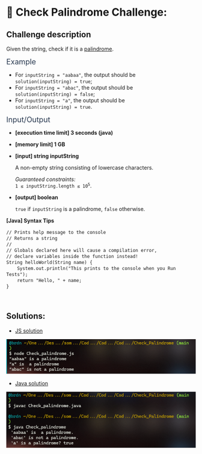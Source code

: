 # :large_blue_diamond: Check Palindrome Challenge:

## Challenge description

<div class="markdown -arial"><p>Given the string, check if it is a <a href="keyword://palindrome" target="_blank">palindrome</a>.</p>
<p><span class="markdown--header" style="color:#2b3b52;font-size:1.4em">Example</span></p>
<ul>
<li>For <code>inputString = "aabaa"</code>, the output should be<br>
<code>solution(inputString) = true</code>;</li>
<li>For <code>inputString = "abac"</code>, the output should be<br>
<code>solution(inputString) = false</code>;</li>
<li>For <code>inputString = "a"</code>, the output should be<br>
<code>solution(inputString) = true</code>.</li>
</ul>
<p><span class="markdown--header" style="color:#2b3b52;font-size:1.4em">Input/Output</span></p>
<ul>
<li>
<p><strong>[execution time limit] 3 seconds (java)</strong></p>
</li>
<li>
<p><strong>[memory limit] 1 GB</strong></p>
</li>
<li>
<p><strong>[input] string inputString</strong></p>
<p>A non-empty string consisting of lowercase characters.</p>
<p><em>Guaranteed constraints:</em><br>
<code>1 ≤ inputString.length ≤ 10<sup>5</sup></code>.</p>
</li>
<li>
<p><strong>[output] boolean</strong></p>
<p><code>true</code> if <code>inputString</code> is a palindrome, <code>false</code> otherwise.</p>
</li>
</ul>
<p><strong>[Java] Syntax Tips</strong></p>
<pre><code class="language-java"><span class="hljs-comment">// Prints help message to the console</span>
<span class="hljs-comment">// Returns a string</span>
<span class="hljs-comment">// </span>
<span class="hljs-comment">// Globals declared here will cause a compilation error,</span>
<span class="hljs-comment">// declare variables inside the function instead!</span>
String <span class="hljs-title function_">helloWorld</span><span class="hljs-params">(String name)</span> {
    System.out.println(<span class="hljs-string">"This prints to the console when you Run Tests"</span>);
    <span class="hljs-keyword">return</span> <span class="hljs-string">"Hello, "</span> + name;
}

</code></pre>
</div>


## Solutions:

- [JS solution](Check_palindrome.js)

![JS Execution](check_palindrome_js.png)

- [Java solution](Check_palindrome.java)

![Java Execution](check_palindrome_java.png)
